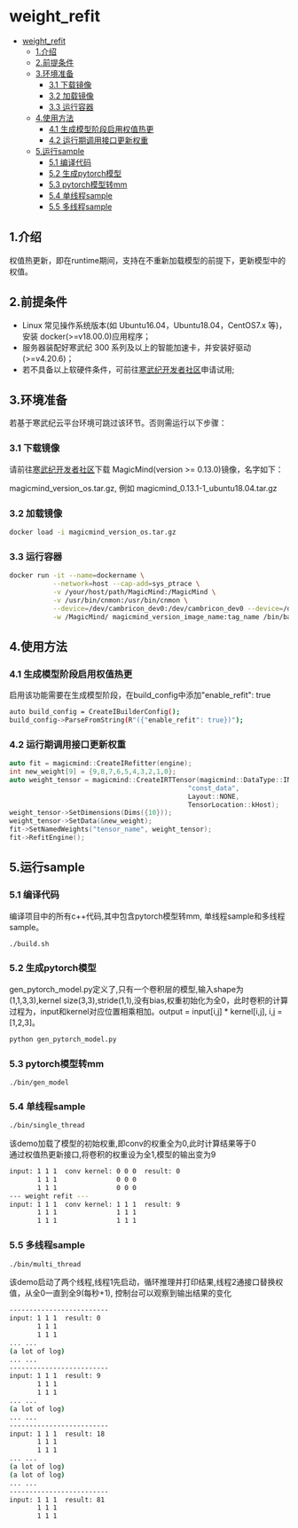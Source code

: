 # weight_refit
- [weight\_refit](#weight_refit)
  - [1.介绍](#1介绍)
  - [2.前提条件](#2前提条件)
  - [3.环境准备](#3环境准备)
    - [3.1 下载镜像](#31-下载镜像)
    - [3.2 加载镜像](#32-加载镜像)
    - [3.3 运行容器](#33-运行容器)
  - [4.使用方法](#4使用方法)
    - [4.1 生成模型阶段启用权值热更](#41-生成模型阶段启用权值热更)
    - [4.2 运行期调用接口更新权重](#42-运行期调用接口更新权重)
  - [5.运行sample](#5运行sample)
    - [5.1 编译代码](#51-编译代码)
    - [5.2 生成pytorch模型](#52-生成pytorch模型)
    - [5.3 pytorch模型转mm](#53-pytorch模型转mm)
    - [5.4 单线程sample](#54-单线程sample)
    - [5.5 多线程sample](#55-多线程sample)


## 1.介绍
权值热更新，即在runtime期间，支持在不重新加载模型的前提下，更新模型中的权值。   

## 2.前提条件

- Linux 常见操作系统版本(如 Ubuntu16.04，Ubuntu18.04，CentOS7.x 等)，安装 docker(>=v18.00.0)应用程序；
- 服务器装配好寒武纪 300 系列及以上的智能加速卡，并安装好驱动(>=v4.20.6)；
- 若不具备以上软硬件条件，可前往[寒武纪开发者社区](https://developer.cambricon.com/)申请试用;

## 3.环境准备

若基于寒武纪云平台环境可跳过该环节。否则需运行以下步骤：

### 3.1 下载镜像
请前往[寒武纪开发者社区](https://developer.cambricon.com/)下载 MagicMind(version >= 0.13.0)镜像，名字如下：

magicmind_version_os.tar.gz, 例如 magicmind_0.13.1-1_ubuntu18.04.tar.gz

### 3.2 加载镜像

```bash
docker load -i magicmind_version_os.tar.gz
```

### 3.3 运行容器

```bash
docker run -it --name=dockername \
           --network=host --cap-add=sys_ptrace \
           -v /your/host/path/MagicMind:/MagicMind \
           -v /usr/bin/cnmon:/usr/bin/cnmon \
           --device=/dev/cambricon_dev0:/dev/cambricon_dev0 --device=/dev/cambricon_ctl \
           -w /MagicMind/ magicmind_version_image_name:tag_name /bin/bash
```

## 4.使用方法
### 4.1 生成模型阶段启用权值热更            
启用该功能需要在生成模型阶段，在build_config中添加"enable_refit": true    
```bash
auto build_config = CreateIBuilderConfig();
build_config->ParseFromString(R"({"enable_refit": true})");
```

### 4.2 运行期调用接口更新权重
```c++
auto fit = magicmind::CreateIRefitter(engine);
int new_weight[9] = {9,8,7,6,5,4,3,2,1,0};
auto weight_tensor = magicmind::CreateIRTTensor(magicmind::DataType::INT32,
                                             "const_data",
                                             Layout::NONE,
                                             TensorLocation::kHost);
weight_tensor->SetDimensions(Dims({10}));
weight_tensor->SetData(&new_weight);
fit->SetNamedWeights("tensor_name", weight_tensor);
fit->RefitEngine();
```

## 5.运行sample
### 5.1 编译代码   
编译项目中的所有c++代码,其中包含pytorch模型转mm, 单线程sample和多线程sample。
```bash
./build.sh
```
### 5.2 生成pytorch模型    
gen_pytorch_model.py定义了,只有一个卷积层的模型,输入shape为(1,1,3,3),kernel size(3,3),stride(1,1),没有bias,权重初始化为全0，此时卷积的计算过程为，input和kernel对应位置相乘相加。output = input[i,j] * kernel[i,j], i,j = [1,2,3]。
```bash
python gen_pytorch_model.py
```
### 5.3 pytorch模型转mm     
```
./bin/gen_model
```
### 5.4 单线程sample
```bash
./bin/single_thread
```
该demo加载了模型的初始权重,即conv的权重全为0,此时计算结果等于0    
通过权值热更新接口,将卷积的权重设为全1,模型的输出变为9
```bash
input: 1 1 1  conv kernel: 0 0 0  result: 0
       1 1 1               0 0 0 
       1 1 1               0 0 0 
--- weight refit ---
input: 1 1 1  conv kernel: 1 1 1  result: 9
       1 1 1               1 1 1 
       1 1 1               1 1 1 
```
### 5.5 多线程sample
```bash
./bin/multi_thread
```
该demo启动了两个线程,线程1先启动，循环推理并打印结果,线程2通接口替换权值，从全0一直到全9(每秒+1), 控制台可以观察到输出结果的变化
```bash
-------------------------
input: 1 1 1  result: 0
       1 1 1  
       1 1 1  
... ... 
(a lot of log)
... ... 
-------------------------
input: 1 1 1  result: 9
       1 1 1  
       1 1 1  
... ... 
(a lot of log)
... ... 
-------------------------
input: 1 1 1  result: 18
       1 1 1  
       1 1 1  
... ... 
(a lot of log)
(a lot of log)
... ... 
-------------------------
input: 1 1 1  result: 81
       1 1 1  
       1 1 1  
```
